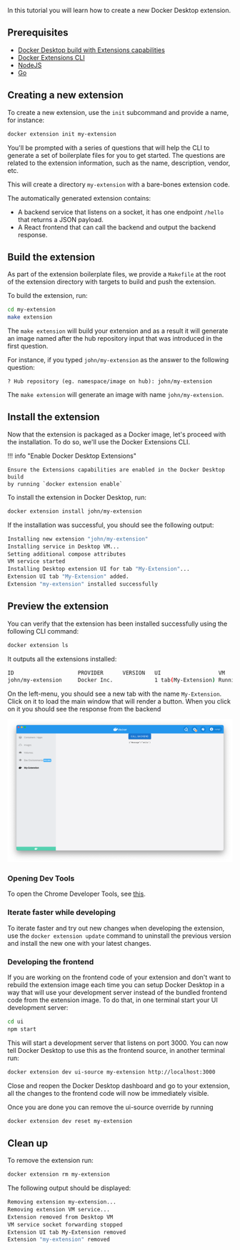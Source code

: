 In this tutorial you will learn how to create a new Docker Desktop extension.

## Prerequisites

- [Docker Desktop build with Extensions capabilities](https://github.com/docker/extensions-sdk/releases/)
- [Docker Extensions CLI](https://github.com/docker/extensions-sdk/releases/)
- [NodeJS](https://nodejs.org)
- [Go](https://go.dev/dl/)

## Creating a new extension

To create a new extension, use the `init` subcommand and provide a name, for instance:

```bash
docker extension init my-extension
```

You'll be prompted with a series of questions that will help the CLI to generate a set of boilerplate files for you to get started. The questions are related to the extension information, such as the name, description, vendor, etc.

This will create a directory `my-extension` with a bare-bones extension code.

The automatically generated extension contains:

- A backend service that listens on a socket, it has one endpoint `/hello` that returns
  a JSON payload.
- A React frontend that can call the backend and output the backend response.

## Build the extension

As part of the extension boilerplate files, we provide a `Makefile` at the root of the extension directory with targets to build and push the extension.

To build the extension, run:

```bash
cd my-extension
make extension
```

The `make extension` will build your extension and as a result it will generate an image named after the hub repository input that was introduced in the first question.

For instance, if you typed `john/my-extension` as the answer to the following question:

```
? Hub repository (eg. namespace/image on hub): john/my-extension
```

The `make extension` will generate an image with name `john/my-extension`.

## Install the extension

Now that the extension is packaged as a Docker image, let's proceed with the
installation. To do so, we'll use the Docker Extensions CLI.

!!! info "Enable Docker Desktop Extensions"

    Ensure the Extensions capabilities are enabled in the Docker Desktop build
    by running `docker extension enable`

To install the extension in Docker Desktop, run:

```bash
docker extension install john/my-extension
```

If the installation was successful, you should see the following output:

```bash
Installing new extension "john/my-extension"
Installing service in Desktop VM...
Setting additional compose attributes
VM service started
Installing Desktop extension UI for tab "My-Extension"...
Extension UI tab "My-Extension" added.
Extension "my-extension" installed successfully
```

## Preview the extension

You can verify that the extension has been installed successfully using the
following CLI command:

```bash
docker extension ls
```

It outputs all the extensions installed:

```bash
ID                    PROVIDER      VERSION   UI                  VM          HOST
john/my-extension     Docker Inc.             1 tab(My-Extension) Running(1)  -
```

On the left-menu, you should see a new tab with the name `My-Extension`. Click
on it to load the main window that will render a button. When you click on it
you should see the response from the backend

![UI Extension](images/initialized-extension.png)

### Opening Dev Tools

To open the Chrome Developer Tools, see [this](../../dev/overview).

### Iterate faster while developing

To iterate faster and try out new changes when developing the extension, use the `docker extension update` command to uninstall the previous version and install the new one with your latest changes.

### Developing the frontend

If you are working on the frontend code of your extension and don't want to
rebuild the extension image each time you can setup Docker Desktop in a way
that will use your development server instead of the bundled frontend code from
the extension image. To do that, in one terminal start your UI development
server:

```bash
cd ui
npm start
```

This will start a development server that listens on port 3000. You can now tell
Docker Desktop to use this as the frontend source, in another terminal run:

```bash
docker extension dev ui-source my-extension http://localhost:3000
```

Close and reopen the Docker Desktop dashboard and go to your extension, all the
changes to the frontend code will now be immediately visible.

Once you are done you can remove the ui-source override by running

```bash
docker extension dev reset my-extension
```

## Clean up

To remove the extension run:

```bash
docker extension rm my-extension
```

The following output should be displayed:

```bash
Removing extension my-extension...
Removing extension VM service...
Extension removed from Desktop VM
VM service socket forwarding stopped
Extension UI tab My-Extension removed
Extension "my-extension" removed
```
